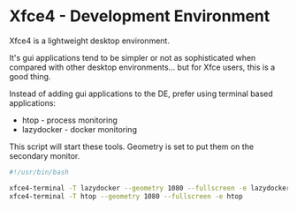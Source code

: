 # Xfce4 - Development Environment

Xfce4 is a lightweight desktop environment.

It's gui applications tend to be simpler or not as sophisticated when compared with other desktop environments... but for Xfce users, this is a good thing.

Instead of adding gui applications to the DE, prefer using terminal based applications:
* htop - process monitoring
* lazydocker - docker monitoring

This script will start these tools. 
Geometry is set to put them on the secondary monitor.

```sh
#!/usr/bin/bash

xfce4-terminal -T lazydocker --geometry 1080 --fullscreen -e lazydocker
xfce4-terminal -T htop --geometry 1080 --fullscreen -e htop
```
